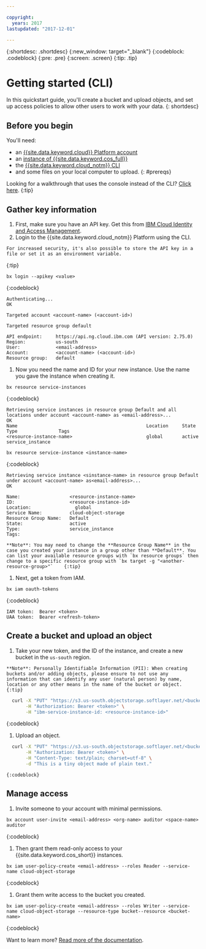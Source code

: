 ```yaml
---

copyright:
  years: 2017
lastupdated: "2017-12-01"

---
```

{:shortdesc: .shortdesc}
{:new_window: target="_blank"}
{:codeblock: .codeblock}
{:pre: .pre}
{:screen: .screen}
{:tip: .tip}


# Getting started (CLI)
In this quickstart guide, you'll create a bucket and upload objects, and set up access policies to allow other users to work with your data.
{: shortdesc}

## Before you begin
You'll need:  
  * an [{{site.data.keyword.cloud}} Platform account](https://cloud.ibm.com/registration/?target=%2Fcatalog%2Fservices%2Fcloud-object-storage)  
  * an [instance of {{site.data.keyword.cos_full}}](/docs/services/cloud-object-storage/basics/order-storage.html)  
  * the [{{site.data.keyword.cloud_notm}} CLI](https://cloud.ibm.com/docs/cli/index.html#overview)  
  * and some files on your local computer to upload.
{: #prereqs}

Looking for a walkthrough that uses the console instead of the CLI? [Click here](/docs/services/cloud-object-storage/getting-started.html#getting-started-console-).
{:tip}

## Gather key information
  1. First, make sure you have an API key.  Get this from [IBM Cloud Identity and Access Management](https://cloud.ibm.com/iam#/apikeys).
  1. Login to the {{site.data.keyword.cloud_notm}} Platform using the CLI.

    For increased security, it's also possible to store the API key in a file or set it as an environment variable.
{:tip}

```
bx login --apikey <value>
```
{:codeblock}

```
Authenticating...
OK

Targeted account <account-name> (<account-id>)

Targeted resource group default

API endpoint:     https://api.ng.cloud.ibm.com (API version: 2.75.0)
Region:           us-south
User:             <email-address>
Account:          <account-name> (<account-id>)
Resource group:   default
```

1. Now you need the name and ID for your new instance. Use the name you gave the instance when creating it.

```
bx resource service-instances
```
{:codeblock}

```
Retrieving service instances in resource group Default and all locations under account <account-name> as <email-address>...
OK
Name                                               Location     State    Type               Tags
<resource-instance-name>                           global       active   service_instance
```

```
bx resource service-instance <instance-name>
```
{:codeblock}

```
Retrieving service instance <sinstance-name> in resource group Default under account <account-name> as<email-address>...
OK

Name:                  <resource-instance-name>
ID:                    <resource-instance-id>
Location:	             global
Service Name:          cloud-object-storage
Resource Group Name:   Default
State:                 active
Type:                  service_instance
Tags:
```

    **Note**: You may need to change the **Resource Group Name** in the case you created your instance in a group other than **Default**. You can list your available resource groups with `bx resource groups` then change to a specific resource group with `bx target -g "<another-resource-group>"`    {:tip}
    

  1. Next, get a token from IAM.

```
bx iam oauth-tokens
```
{:codeblock}

```
IAM token:  Bearer <token>
UAA token:  Bearer <refresh-token>
```

## Create a bucket and upload an object

  1. Take your new token, and the ID of the instance, and create a new bucket in the `us-south` region.

    **Note**: Personally Identifiable Information (PII): When creating buckets and/or adding objects, please ensure to not use any information that can identify any user (natural person) by name, location or any other means in the name of the bucket or object.
    {:tip}

```sh
  curl -X "PUT" "https://s3.us-south.objectstorage.softlayer.net/<bucket-name>" \
       -H "Authorization: Bearer <token>" \
       -H "ibm-service-instance-id: <resource-instance-id>"
```
{:codeblock}

  1. Upload an object.

```sh
  curl -X "PUT" "https://s3.us-south.objectstorage.softlayer.net/<bucket-name>/<object-key>" \
       -H "Authorization: Bearer <token>" \
       -H "Content-Type: text/plain; charset=utf-8" \
       -d "This is a tiny object made of plain text."
```
    {:codeblock}

## Manage access

  1. Invite someone to your account with minimal permissions.

```
bx account user-invite <email-address> <org-name> auditor <space-name> auditor
```
{:codeblock}

  1. Then grant them read-only access to your {{site.data.keyword.cos_short}} instances.

```
bx iam user-policy-create <email-address> --roles Reader --service-name cloud-object-storage
```
{:codeblock}

  1. Grant them write access to the bucket you created.

```
bx iam user-policy-create <email-address> --roles Writer --service-name cloud-object-storage --resource-type bucket--resource <bucket-name>
```
{:codeblock}

Want to learn more?  [Read more of the documentation](/docs/services/cloud-object-storage/about-cos.html).
